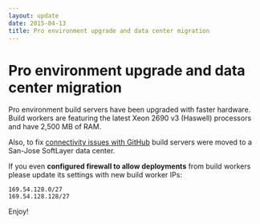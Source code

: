 ```yaml
---
layout: update
date: 2015-04-13
title: Pro environment upgrade and data center migration
---
```


# Pro environment upgrade and data center migration

Pro environment build servers have been upgraded with faster hardware. Build workers are featuring the latest Xeon 2690 v3 (Haswell) processors and have 2,500 MB of RAM.

Also, to fix [connectivity issues with GitHub](http://help.appveyor.com/discussions/problems/1906-sporadic-econnresets-during-npm-install-grunt-contrib-imagemin-connectivity-issues-to-github) build servers were moved to a San-Jose SoftLayer data center.

If you even **configured firewall to allow deployments** from build workers please update its settings with new build worker IPs:  

    169.54.128.0/27
    169.54.128.128/27

Enjoy!